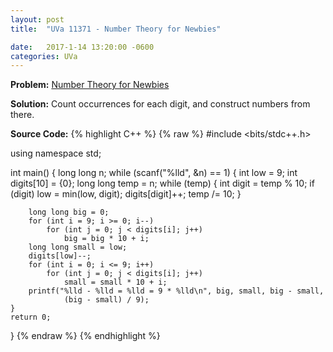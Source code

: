 ```yaml
---
layout: post
title:  "UVa 11371 - Number Theory for Newbies"

date:   2017-1-14 13:20:00 -0600
categories: UVa
---
```


**Problem:** [Number Theory for Newbies]

**Solution:**
Count occurrences for each digit, and construct numbers from there.

**Source Code:**
{% highlight C++ %}
{% raw %}
#include <bits/stdc++.h>

using namespace std;

int main() {
    long long n;
    while (scanf("%lld", &n) == 1) {
        int low = 9;
        int digits[10] = {0};
        long long temp = n;
        while (temp) {
            int digit = temp % 10;
            if (digit)
                low = min(low, digit);
            digits[digit]++;
            temp /= 10;
        }

        long long big = 0;
        for (int i = 9; i >= 0; i--)
            for (int j = 0; j < digits[i]; j++)
                big = big * 10 + i;
        long long small = low;
        digits[low]--;
        for (int i = 0; i <= 9; i++)
            for (int j = 0; j < digits[i]; j++)
                small = small * 10 + i;
        printf("%lld - %lld = %lld = 9 * %lld\n", big, small, big - small,
                (big - small) / 9);
    }
    return 0;
}
{% endraw %}
{% endhighlight %}

[Number Theory for Newbies]:https://uva.onlinejudge.org/index.php?option=com_onlinejudge&Itemid=8&category=24&page=show_problem&problem=2366
